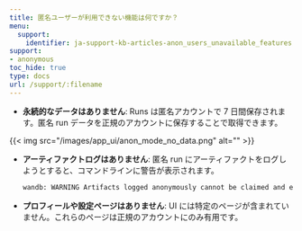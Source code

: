 ```yaml
---
title: 匿名ユーザーが利用できない機能は何ですか？
menu:
  support:
    identifier: ja-support-kb-articles-anon_users_unavailable_features
support:
- anonymous
toc_hide: true
type: docs
url: /support/:filename
---
```


* **永続的なデータはありません**: Runs は匿名アカウントで 7 日間保存されます。匿名 run データを正規のアカウントに保存することで取得できます。

{{< img src="/images/app_ui/anon_mode_no_data.png" alt="" >}}

* **アーティファクトログはありません**: 匿名 run にアーティファクトをログしようとすると、コマンドラインに警告が表示されます。
    ```bash
    wandb: WARNING Artifacts logged anonymously cannot be claimed and expire after 7 days.
    ```

* **プロフィールや設定ページはありません**: UI には特定のページが含まれていません。これらのページは正規のアカウントにのみ有用です。